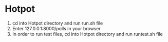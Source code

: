 # Hotpot
1. cd into Hotpot directory and run run.sh file
2. Enter 127.0.0.1:8000/polls in your browser
3. In order to run test files, cd into Hotpot directory and run runtest.sh file
